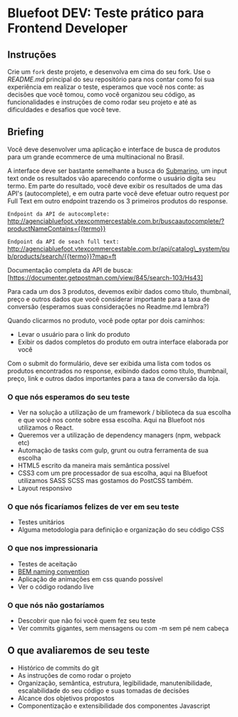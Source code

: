 # Bluefoot DEV: Teste prático para Frontend Developer


## Instruções

Crie um `fork` deste projeto, e desenvolva em cima do seu fork. Use o *README.md* principal do seu repositório para nos contar como foi sua experiência em realizar o teste, esperamos que você nos conte: as decisões que você tomou, como você organizou seu código, as funcionalidades e instruções de como rodar seu projeto e até as dificuldades e desafios que você teve.


## Briefing

Você deve desenvolver uma aplicação e interface de busca de produtos para um grande ecommerce de uma multinacional no Brasil.

A interface deve ser bastante semelhante a busca do [Submarino](https://www.submarino.com.br), um input text onde os resultados vão aparecendo conforme o usuário digita seu termo. Em parte do resultado, você deve exibir os resultados de uma das API's (autocomplete), e em outra parte você deve efetuar outro request por Full Text em outro endpoint trazendo os 3 primeiros produtos do response.


`Endpoint da API de autocomplete:` 
http://agenciabluefoot.vtexcommercestable.com.br/buscaautocomplete/?productNameContains={{termo}}


`Endpoint da API de seach full text:`
http://agenciabluefoot.vtexcommercestable.com.br/api/catalog\_system/pub/products/search/{{termo}}?map=ft

Documentação completa da API de busca: [https://documenter.getpostman.com/view/845/search-103/Hs43]


Para cada um dos 3 produtos, devemos exibir dados como titulo, thumbnail, preço e outros dados que você considerar importante para a taxa de conversão (esperamos suas considerações no Readme.md lembra?)

Quando clicarmos no produto, você pode optar por dois caminhos:

- Levar o usuário para o link do produto
- Exibir os dados completos do produto em outra interface elaborada por você

Com o submit do formulário, deve ser exibida uma lista com todos os produtos encontrados no response, exibindo dados como título, thumbnail, preço, link e outros dados importantes para a taxa de conversão da loja.


### O que nós esperamos do seu teste

* Ver na solução a utilização de um framework / biblioteca da sua escolha e que você nos conte sobre essa escolha. Aqui na Bluefoot nós utilizamos o React.
* Queremos ver a utilização de dependency managers (npm, webpack etc)
* Automação de tasks com gulp, grunt ou outra ferramenta de sua escolha
* HTML5 escrito da maneira mais semântica possível
* CSS3 com um pre processador de sua escolha, aqui na Bluefoot utilizamos SASS SCSS mas gostamos do PostCSS também.
* Layout responsivo

### O que nós ficaríamos felizes de ver em seu teste

* Testes unitários
* Alguma metodologia para definição e organização do seu código CSS

### O que nos impressionaria

* Testes de aceitação
* [BEM naming convention](http://getbem.com/naming/)
* Aplicação de animações em css quando possível
* Ver o código rodando live

### O que nós não gostaríamos

* Descobrir que não foi você quem fez seu teste
* Ver commits gigantes, sem mensagens ou com -m sem pé nem cabeça


## O que avaliaremos de seu teste

* Histórico de commits do git
* As instruções de como rodar o projeto
* Organização, semântica, estrutura, legibilidade, manutenibilidade, escalabilidade do seu código e suas tomadas de decisões
* Alcance dos objetivos propostos
* Componentização e extensibilidade dos componentes Javascript
